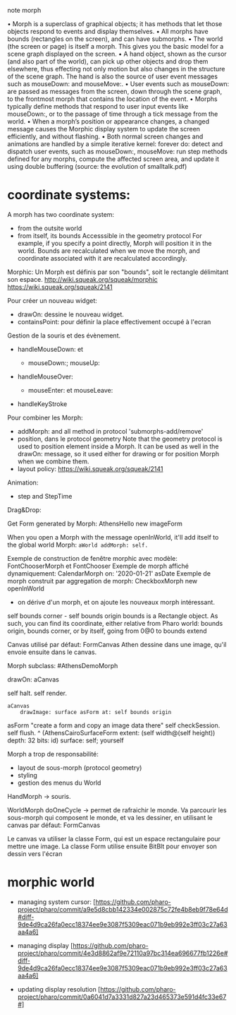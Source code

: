 note morph



• Morph is a superclass of graphical objects; it has methods that let those objects respond to events and display themselves.
• All morphs have bounds (rectangles on the screen), and can have submorphs.
• The world (the screen or page) is itself a morph. This gives you the basic model for a scene graph displayed on the screen.
• A hand object, shown as the cursor (and also part of the world), can pick up other objects and drop them elsewhere, thus effecting not only motion but also changes in the structure of the scene graph. The hand is also the source of user event messages such as mouseDown: and mouseMove:.
• User events such as mouseDown: are passed as messages from the screen, down through the scene graph, to the frontmost morph that contains the location of the event.
• Morphs typically define methods that respond to user input events like mouseDown:, or to the passage of time through a tick message from the world.
• When a morph’s position or appearance changes, a changed message causes the Morphic display system to update the screen efficiently, and without flashing.
• Both normal screen changes and animations are handled by a simple iterative kernel:
    forever do:
    detect and dispatch user events, such as mouseDown:, mouseMove:
    run step methods defined for any morphs,
    compute the affected screen area, and update it using double buffering
(source: the evolution of smalltalk.pdf)

# coordinate systems:
A morph has two coordinate system:
- from the outsite world
- from itself, its bounds
Accesssible in the geometry protocol
For example, if you specify a point directly, Morph will position it in the world.
Bounds are recalculated when we move the morph, and coordinate associated with it
are recalculated accordingly.

Morphic:
Un Morph est définis par son "bounds", soit le rectangle délimitant son espace.
http://wiki.squeak.org/squeak/morphic
https://wiki.squeak.org/squeak/2141



Pour créer un nouveau widget:
- drawOn: dessine le nouveau widget.
- containsPoint: pour définir la place effectivement occupé à l'ecran


Gestion de la souris et des évènement.
- handleMouseDown: et 
    - mouseDown:; mouseUp:

- handleMouseOver:
    - mouseEnter: et mouseLeave:

- handleKeyStroke

Pour combiner les Morph:
- addMorph: and all method in protocol 'submorphs-add/remove'
- position, dans le protocol geometry
Note that the geometry protocol is used to position element inside a Morph.
It can be used as well in the drawOn: message, so it used either for drawing
or for position Morph when we combine them.
- layout policy: https://wiki.squeak.org/squeak/2141


Animation:
- step and StepTime

Drag&Drop:

Get Form generated by Morph: AthensHello new imageForm  

When you open a Morph with the message openInWorld, it'll add itself to the 
global world Morph: `aWorld addMorph: self.`


Exemple de construction de fenêtre morphic avec modèle: FontChooserMorph et FontChooser
Exemple de morph affiché dynamiquement: CalendarMorph on: '2020-01-21' asDate
Exemple de morph construit par aggregation de morph: CheckboxMorph  new openInWorld 
- on dérive d'un morph, et on ajoute les nouveaux morph intéressant.


self bounds corner - self bounds origin
bounds is a Rectangle object. As such, you can find its coordinate, 
either relative from Pharo world: bounds origin, bounds corner,
or by itself, going from 0@0 to bounds extend


Canvas utilisé par défaut: FormCanvas
Athen dessine dans une image, qu'il envoie ensuite dans le canvas.


Morph subclass: #AthensDemoMorph

drawOn: aCanvas

self halt.
	self render.

	aCanvas
		drawImage: surface asForm at: self bounds origin


asForm
	"create a form and copy an image data there"
	self checkSession.
	self flush.
 	^ (AthensCairoSurfaceForm extent: (self width@(self height)) depth: 32 bits: id)
		surface: self;
		yourself


Morph a trop de responsabilité:
- layout de sous-morph (protocol geometry)
- styling 
- gestion des menus du World


HandMorph -> souris.

WorldMorph doOneCycle -> permet de rafraichir le monde.
Va parcourir les sous-morph qui composent le monde, et va les dessiner, en utilisant le canvas par défaut: FormCanvas

Le canvas va utiliser la classe Form, qui est un espace rectangulaire pour mettre une image.
La classe Form utilise ensuite BitBlt pour envoyer son dessin vers l'écran


# morphic world
- managing system cursor:
[https://github.com/pharo-project/pharo/commit/a9e5d8cbb142334e002875c72fe4b8eb9f78e64d#diff-9de4d9ca26fa0ecc18374ee9e3087f5309eac071b9eb992e3ff03c27a63aa4a6]

- managing display
[https://github.com/pharo-project/pharo/commit/4e3d8862af9e72110a97bc314ea696677fb1226e#diff-9de4d9ca26fa0ecc18374ee9e3087f5309eac071b9eb992e3ff03c27a63aa4a6] 

- updating display resolution
[https://github.com/pharo-project/pharo/commit/0a6041d7a3331d827a23d465373e591d4fc33e67#] 

